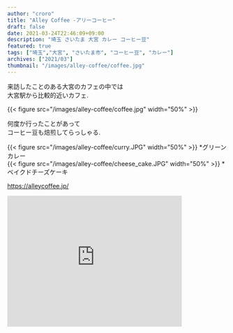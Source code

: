 ```yaml
---
author: "croro"
title: "Alley Coffee -アリーコーヒー"
draft: false
date: 2021-03-24T22:46:09+09:00
description: "埼玉 さいたま 大宮 カレー コーヒー豆"
featured: true
tags: ["埼玉","大宮", "さいたま市", "コーヒー豆", "カレー"]
archives: ["2021/03"]
thumbnail: "/images/alley-coffee/coffee.jpg"
---
```

来訪したことのある大宮のカフェの中では  
大宮駅から比較的近いカフェ.

{{< figure src="/images/alley-coffee/coffee.jpg" width="50%" >}}

何度か行ったことがあって  
コーヒー豆も焙煎してらっしゃる.  

{{< figure src="/images/alley-coffee/curry.JPG" width="50%" >}}
*グリーンカレー  
{{< figure src="/images/alley-coffee/cheese_cake.JPG" width="50%" >}}
*ベイクドチーズケーキ  


https://alleycoffee.jp/


<div>
    <iframe src="https://www.google.com/maps/embed?pb=!1m18!1m12!1m3!1d3231.8155040133056!2d139.62600201555912!3d35.90253402540996!2m3!1f0!2f0!3f0!3m2!1i1024!2i768!4f13.1!3m3!1m2!1s0x6018c16b10bf143f%3A0x8a3b16a7f24d88ad!2z44CSMzMwLTA4NDQg5Z-8546J55yM44GV44GE44Gf44G-5biC5aSn5a6u5Yy65LiL55S677yS5LiB55uu77yX77yS!5e0!3m2!1sja!2sjp!4v1616594536983!5m2!1sja!2sjp" width="400" height="300" style="border:0;" allowfullscreen="" loading="lazy"></iframe>
</div>